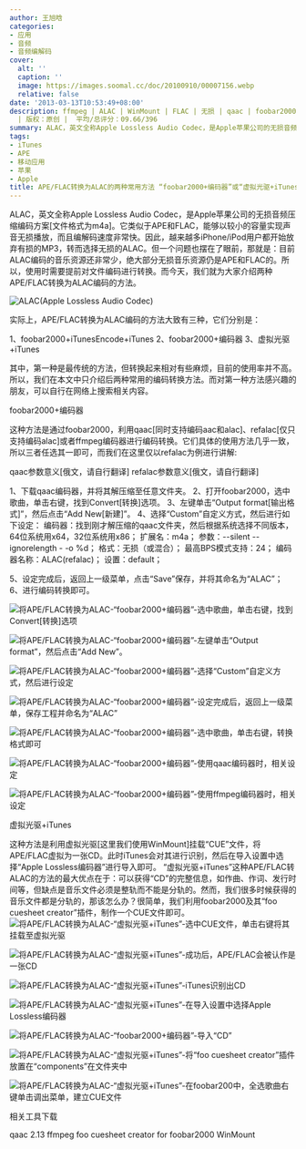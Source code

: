 ```yaml
---
author: 王旭晗
categories:
- 应用
- 音频
- 音频编解码
cover:
  alt: ''
  caption: ''
  image: https://images.soomal.cc/doc/20100910/00007156.webp
  relative: false
date: '2013-03-13T10:53:49+08:00'
description: ffmpeg | ALAC | WinMount | FLAC | 无损 | qaac | foobar2000 | 源自：www.soomal.com
  | 版权：原创 |  平均/总评分：09.66/396
summary: ALAC，英文全称Apple Lossless Audio Codec，是Apple苹果公司的无损音频压缩编码方案。它类似于APE和FLAC，能够以较小的容量实现声音无损播放，而且编解码速度非常快。但目前ALAC编码的音乐资源还非常少，绝大部分无损音乐资源仍是APE和FLAC的……
tags:
- iTunes
- APE
- 移动应用
- 苹果
- Apple
title: APE/FLAC转换为ALAC的两种常用方法 “foobar2000+编码器”或“虚拟光驱+iTunes”
---
```


ALAC，英文全称Apple Lossless Audio Codec，是Apple苹果公司的无损音频压缩编码方案[文件格式为m4a]。它类似于APE和FLAC，能够以较小的容量实现声音无损播放，而且编解码速度非常快。因此，越来越多iPhone/iPod用户都开始放弃有损的MP3，转而选择无损的ALAC。但一个问题也摆在了眼前，那就是：目前ALAC编码的音乐资源还非常少，绝大部分无损音乐资源仍是APE和FLAC的。所以，使用时需要提前对文件编码进行转换。而今天，我们就为大家介绍两种APE/FLAC转换为ALAC编码的方法。



![ALAC(Apple Lossless Audio Codec)](https://images.soomal.cc/doc/20100910/00007156.webp)



实际上，APE/FLAC转换为ALAC编码的方法大致有三种，它们分别是：



1、foobar2000+iTunesEncode+iTunes
2、foobar2000+编码器
3、虚拟光驱+iTunes



其中，第一种是最传统的方法，但转换起来相对有些麻烦，目前的使用率并不高。所以，我们在本文中只介绍后两种常用的编码转换方法。而对第一种方法感兴趣的朋友，可以自行在网络上搜索相关内容。



foobar2000+编码器



这种方法是通过foobar2000，利用qaac[同时支持编码aac和alac]、refalac[仅只支持编码alac]或者ffmpeg编码器进行编码转换。它们具体的使用方法几乎一致，所以三者任选其一即可，而我们在这里仅以refalac为例进行讲解:



qaac参数意义[俄文，请自行翻译]
refalac参数意义[俄文，请自行翻译]



1、下载qaac编码器，并将其解压缩至任意文件夹。
2、打开foobar2000，选中歌曲，单击右键，找到Convert[转换]选项。
3、左键单击“Output format[输出格式]”，然后点击“Add New[新建]”。
4、选择“Custom”自定义方式，然后进行如下设定：
编码器：找到刚才解压缩的qaac文件夹，然后根据系统选择不同版本，64位系统用x64，32位系统用x86；
   扩展名：m4a；
   参数：--silent --ignorelength - -o %d；
   格式：无损（或混合）；
   最高BPS模式支持：24；
   编码器名称：ALAC(refalac)；
   设置：default；

5、设定完成后，返回上一级菜单，点击“Save”保存，并将其命名为“ALAC”；
6、进行编码转换即可。



![将APE/FLAC转换为ALAC-“foobar2000+编码器”-选中歌曲，单击右键，找到Convert[转换]选项](https://images.soomal.cc/doc/20130312/00028448.webp)



![将APE/FLAC转换为ALAC-“foobar2000+编码器”-左键单击“Output format”，然后点击“Add New”。](https://images.soomal.cc/doc/20130312/00028449.webp)



![将APE/FLAC转换为ALAC-“foobar2000+编码器”-选择“Custom”自定义方式，然后进行设定](https://images.soomal.cc/doc/20130312/00028450.webp)



![将APE/FLAC转换为ALAC-“foobar2000+编码器”-设定完成后，返回上一级菜单，保存工程并命名为“ALAC”](https://images.soomal.cc/doc/20130312/00028451.webp)



![将APE/FLAC转换为ALAC-“foobar2000+编码器”-选中歌曲，单击右键，转换格式即可](https://images.soomal.cc/doc/20130312/00028452.webp)



![将APE/FLAC转换为ALAC-“foobar2000+编码器”-使用qaac编码器时，相关设定](https://images.soomal.cc/doc/20130313/00028473.webp)



![将APE/FLAC转换为ALAC-“foobar2000+编码器”-使用ffmpeg编码器时，相关设定](https://images.soomal.cc/doc/20130312/00028453.webp)



虚拟光驱+iTunes

这种方法是利用虚拟光驱[这里我们使用WinMount]挂载“CUE”文件，将APE/FLAC虚拟为一张CD。此时iTunes会对其进行识别，然后在导入设置中选择“Apple Lossless编码器”进行导入即可。
“虚拟光驱+iTunes”这种APE/FLAC转ALAC的方法的最大优点在于：可以获得“CD”的完整信息，如作曲、作词、发行时间等，但缺点是音乐文件必须是整轨而不能是分轨的。然而，我们很多时候获得的音乐文件都是分轨的，那该怎么办？很简单，我们利用foobar2000及其“foo cuesheet creator”插件，制作一个CUE文件即可。
![将APE/FLAC转换为ALAC-“虚拟光驱+iTunes”-选中CUE文件，单击右键将其挂载至虚拟光驱](https://images.soomal.cc/doc/20130312/00028454.webp)




![将APE/FLAC转换为ALAC-“虚拟光驱+iTunes”-成功后，APE/FLAC会被认作是一张CD](https://images.soomal.cc/doc/20130312/00028455.webp)




![将APE/FLAC转换为ALAC-“虚拟光驱+iTunes”-iTunes识别出CD](https://images.soomal.cc/doc/20130312/00028456.webp)




![将APE/FLAC转换为ALAC-“虚拟光驱+iTunes”-在导入设置中选择Apple Lossless编码器](https://images.soomal.cc/doc/20130312/00028457.webp)




![将APE/FLAC转换为ALAC-“foobar2000+编码器”-导入“CD”](https://images.soomal.cc/doc/20130312/00028458.webp)




![将APE/FLAC转换为ALAC-“虚拟光驱+iTunes”-将“foo cuesheet creator”插件放置在“components”在文件夹中](https://images.soomal.cc/doc/20130312/00028459.webp)




![将APE/FLAC转换为ALAC-“虚拟光驱+iTunes”-在foobar200中，全选歌曲右键单击调出菜单，建立CUE文件](https://images.soomal.cc/doc/20130312/00028460.webp)




相关工具下载


qaac 2.13
ffmpeg
foo cuesheet creator for foobar2000
WinMount